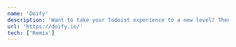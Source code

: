 ```yaml
---
name: 'Doify'
description: 'Want to take your Todoist experience to a new level? Then Doify is the product for you! Doify adds extra functionality that power users of Todoist have been missing for years.'
url: 'https://doify.io/'
tech: ['Remix']
---
```

